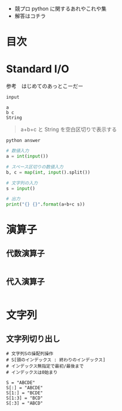 + 競プロ python に関するあれやこれや集
+ 解答はコチラ

# 目次

# Standard I/O

参考　はじめてのあっとこーだー


`input`
```
a
b c
String
```

> a+b+c と String を空白区切りで表示する

`python answer`
``` answer.py
# 数値入力
a = int(input())

# スペース区切りの数値入力
b, c = map(int, input().split())

# 文字列の入力
s = input()

# 出力
print("{} {}".format(a+b+c s))
```

# 演算子
## 代数演算子
```

```

## 代入演算子
```

```

# 文字列
## 文字列切り出し
```
# 文字列Sの操配列操作
# S[頭のインデックス : 終わりのインデックス]
# インデックス無指定で最初/最後まで
# インデックスは0始まり

S = "ABCDE"
S[:] = "ABCDE"
S[1:] = "BCDE"
S[1:3] = "BCD"
S[:3] = "ABCD"
```

